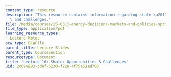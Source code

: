 ```yaml
---
content_type: resource
description: "This resource contains information regarding shale \u2013 opportunities\
  \ and challenges."
file: /media/courses/15-031j-energy-decisions-markets-and-policies-spring-2012/2c694983cdef5230f22a4f75a51ad700_MIT15_031JS12_lec16.pdf
file_type: application/pdf
learning_resource_types:
- Lecture Notes
ocw_type: OCWFile
parent_title: Lecture Slides
parent_type: CourseSection
resourcetype: Document
title: 'Lecture 16: Shale: Opportunities & Challenges'
uid: 2c694983-cdef-5230-f22a-4f75a51ad700
---
```

